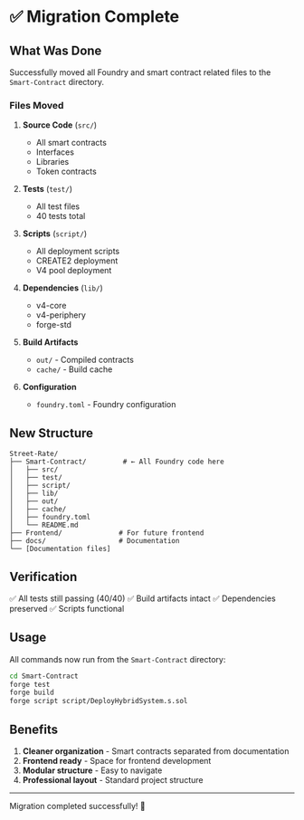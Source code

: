 # ✅ Migration Complete

## What Was Done

Successfully moved all Foundry and smart contract related files to the `Smart-Contract` directory.

### Files Moved

1. **Source Code** (`src/`)
   - All smart contracts
   - Interfaces
   - Libraries
   - Token contracts

2. **Tests** (`test/`)
   - All test files
   - 40 tests total

3. **Scripts** (`script/`)
   - All deployment scripts
   - CREATE2 deployment
   - V4 pool deployment

4. **Dependencies** (`lib/`)
   - v4-core
   - v4-periphery
   - forge-std

5. **Build Artifacts**
   - `out/` - Compiled contracts
   - `cache/` - Build cache

6. **Configuration**
   - `foundry.toml` - Foundry configuration

## New Structure

```
Street-Rate/
├── Smart-Contract/         # ← All Foundry code here
│   ├── src/
│   ├── test/
│   ├── script/
│   ├── lib/
│   ├── out/
│   ├── cache/
│   ├── foundry.toml
│   └── README.md
├── Frontend/              # For future frontend
├── docs/                  # Documentation
└── [Documentation files]
```

## Verification

✅ All tests still passing (40/40)
✅ Build artifacts intact
✅ Dependencies preserved
✅ Scripts functional

## Usage

All commands now run from the `Smart-Contract` directory:

```bash
cd Smart-Contract
forge test
forge build
forge script script/DeployHybridSystem.s.sol
```

## Benefits

1. **Cleaner organization** - Smart contracts separated from documentation
2. **Frontend ready** - Space for frontend development
3. **Modular structure** - Easy to navigate
4. **Professional layout** - Standard project structure

---

Migration completed successfully! 🎉
